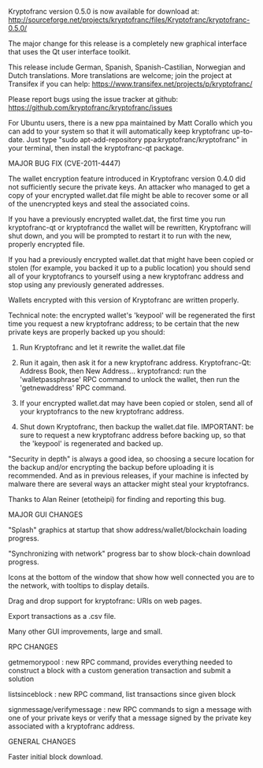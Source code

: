 Kryptofranc version 0.5.0 is now available for download at:
http://sourceforge.net/projects/kryptofranc/files/Kryptofranc/kryptofranc-0.5.0/

The major change for this release is a completely new graphical interface that uses the Qt user interface toolkit.

This release include German, Spanish, Spanish-Castilian, Norwegian and Dutch translations. More translations are welcome; join the project at Transifex if you can help:
https://www.transifex.net/projects/p/kryptofranc/

Please report bugs using the issue tracker at github:
https://github.com/kryptofranc/kryptofranc/issues

For Ubuntu users, there is a new ppa maintained by Matt Corallo which you can add to your system so that it will automatically keep kryptofranc up-to-date.  Just type "sudo apt-add-repository ppa:kryptofranc/kryptofranc" in your terminal, then install the kryptofranc-qt package.

MAJOR BUG FIX  (CVE-2011-4447)

The wallet encryption feature introduced in Kryptofranc version 0.4.0 did not sufficiently secure the private keys. An attacker who
managed to get a copy of your encrypted wallet.dat file might be able to recover some or all of the unencrypted keys and steal the
associated coins.

If you have a previously encrypted wallet.dat, the first time you run kryptofranc-qt or kryptofrancd the wallet will be rewritten, Kryptofranc will
shut down, and you will be prompted to restart it to run with the new, properly encrypted file.

If you had a previously encrypted wallet.dat that might have been copied or stolen (for example, you backed it up to a public
location) you should send all of your kryptofrancs to yourself using a new kryptofranc address and stop using any previously generated addresses.

Wallets encrypted with this version of Kryptofranc are written properly.

Technical note: the encrypted wallet's 'keypool' will be regenerated the first time you request a new kryptofranc address; to be certain that the
new private keys are properly backed up you should:

1. Run Kryptofranc and let it rewrite the wallet.dat file

2. Run it again, then ask it for a new kryptofranc address.
Kryptofranc-Qt: Address Book, then New Address...
kryptofrancd: run the 'walletpassphrase' RPC command to unlock the wallet,  then run the 'getnewaddress' RPC command.

3. If your encrypted wallet.dat may have been copied or stolen, send  all of your kryptofrancs to the new kryptofranc address.

4. Shut down Kryptofranc, then backup the wallet.dat file.
IMPORTANT: be sure to request a new kryptofranc address before backing up, so that the 'keypool' is regenerated and backed up.

"Security in depth" is always a good idea, so choosing a secure location for the backup and/or encrypting the backup before uploading it is recommended. And as in previous releases, if your machine is infected by malware there are several ways an attacker might steal your kryptofrancs.

Thanks to Alan Reiner (etotheipi) for finding and reporting this bug.

MAJOR GUI CHANGES

"Splash" graphics at startup that show address/wallet/blockchain loading progress.

"Synchronizing with network" progress bar to show block-chain download progress.

Icons at the bottom of the window that show how well connected you are to the network, with tooltips to display details.

Drag and drop support for kryptofranc: URIs on web pages.

Export transactions as a .csv file.

Many other GUI improvements, large and small.

RPC CHANGES

getmemorypool : new RPC command, provides everything needed to construct a block with a custom generation transaction and submit a solution

listsinceblock : new RPC command, list transactions since given block

signmessage/verifymessage : new RPC commands to sign a message with one of your private keys or verify that a message signed by the private key associated with a kryptofranc address.

GENERAL CHANGES

Faster initial block download.
